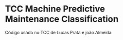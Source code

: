 # TCC Machine Predictive Maintenance Classification
 Código usado no TCC de Lucas Prata e joão Almeida
